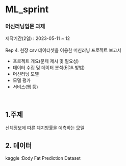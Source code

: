 # ML_sprint
### 머신러닝입문 과제
제작기간(2일) : 2023-05-11 ~ 12
<br><br>
Rep 4. 현장 csv 데이터셋을 이용한 머신러닝 프로젝트 보고서

- 프로젝트 개요(문제 제시 및 필요성)
- 데이터 수집 및 데이터 분석(EDA 방법)
- 머신러닝 모델
- 모델 평가
- 서비스(웹 등)

<br>

## 1.주제

신체정보에 따른 체지방률을 예측하는 모델

## 2. 데이터
kaggle :Body Fat Prediction Dataset
